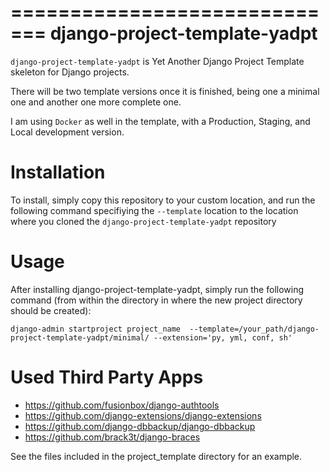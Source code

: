 =============================
django-project-template-yadpt
=============================

`django-project-template-yadpt` is Yet Another Django Project Template skeleton for Django projects.

There will be two template versions once it is finished, being one a minimal one and another one more complete one.

I am using `Docker` as well in the template, with a Production, Staging, and Local development version.


Installation
============

To install, simply copy this repository to your custom location, and run the following command specifiying the `--template` location to the location where you cloned the `django-project-template-yadpt` repository


Usage
============

After installing django-project-template-yadpt, simply run the following command (from within
the directory in where the new project directory should be created):

	django-admin startproject project_name  --template=/your_path/django-project-template-yadpt/minimal/ --extension='py, yml, conf, sh'


Used Third Party Apps
=====================

 - https://github.com/fusionbox/django-authtools
 - https://github.com/django-extensions/django-extensions
 - https://github.com/django-dbbackup/django-dbbackup
 - https://github.com/brack3t/django-braces

See the files included in the project_template directory for an example.

